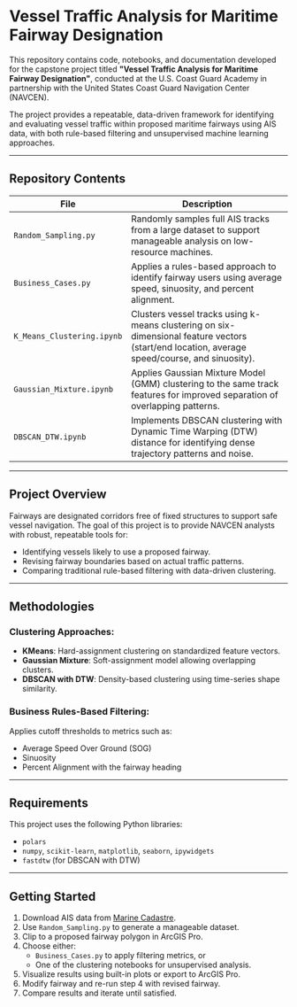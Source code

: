 # Vessel Traffic Analysis for Maritime Fairway Designation

This repository contains code, notebooks, and documentation developed for the capstone project titled **"Vessel Traffic Analysis for Maritime Fairway Designation"**, conducted at the U.S. Coast Guard Academy in partnership with the United States Coast Guard Navigation Center (NAVCEN).

The project provides a repeatable, data-driven framework for identifying and evaluating vessel traffic within proposed maritime fairways using AIS data, with both rule-based filtering and unsupervised machine learning approaches.

---

## Repository Contents

| File | Description |
|------|-------------|
| `Random_Sampling.py` | Randomly samples full AIS tracks from a large dataset to support manageable analysis on low-resource machines. |
| `Business_Cases.py` | Applies a rules-based approach to identify fairway users using average speed, sinuosity, and percent alignment. |
| `K_Means_Clustering.ipynb` | Clusters vessel tracks using k-means clustering on six-dimensional feature vectors (start/end location, average speed/course, and sinuosity). |
| `Gaussian_Mixture.ipynb` | Applies Gaussian Mixture Model (GMM) clustering to the same track features for improved separation of overlapping patterns. |
| `DBSCAN_DTW.ipynb` | Implements DBSCAN clustering with Dynamic Time Warping (DTW) distance for identifying dense trajectory patterns and noise. |

---

## Project Overview

Fairways are designated corridors free of fixed structures to support safe vessel navigation. The goal of this project is to provide NAVCEN analysts with robust, repeatable tools for:

- Identifying vessels likely to use a proposed fairway.
- Revising fairway boundaries based on actual traffic patterns.
- Comparing traditional rule-based filtering with data-driven clustering.

---

## Methodologies

### Clustering Approaches:
- **KMeans**: Hard-assignment clustering on standardized feature vectors.
- **Gaussian Mixture**: Soft-assignment model allowing overlapping clusters.
- **DBSCAN with DTW**: Density-based clustering using time-series shape similarity.


### Business Rules-Based Filtering:
Applies cutoff thresholds to metrics such as:
- Average Speed Over Ground (SOG)
- Sinuosity
- Percent Alignment with the fairway heading

---

## Requirements

This project uses the following Python libraries:
- `polars`
- `numpy`, `scikit-learn`, `matplotlib`, `seaborn`, `ipywidgets`
- `fastdtw` (for DBSCAN with DTW)

---

## Getting Started

1. Download AIS data from [Marine Cadastre](https://marinecadastre.gov/ais).
2. Use `Random_Sampling.py` to generate a manageable dataset.
3. Clip to a proposed fairway polygon in ArcGIS Pro.
4. Choose either:
   - `Business_Cases.py` to apply filtering metrics, or
   - One of the clustering notebooks for unsupervised analysis.
5. Visualize results using built-in plots or export to ArcGIS Pro.
6. Modify fairway and re-run step 4 with revised fairway.
7. Compare results and iterate until satisfied.
